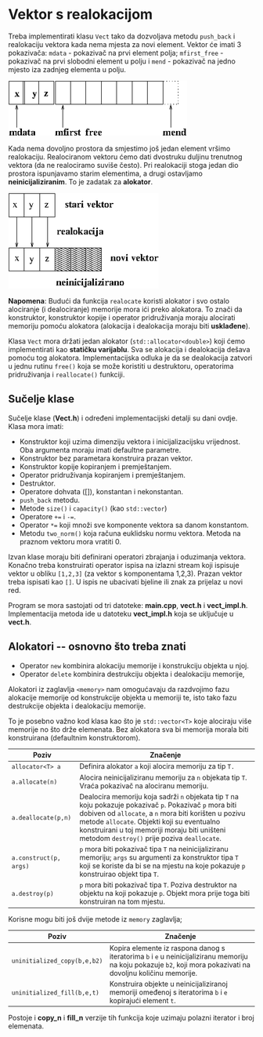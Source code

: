 # Vektor s realokacijom

  

Treba implementirati klasu `Vect` tako da dozvoljava metodu `push_back` i realokaciju vektora kada 
nema mjesta za novi element.  Vektor će imati 3 pokazivača: `mdata` - pokazivač na prvi element polja;
`mfirst_free` - pokazivač na prvi slobodni element u polju i `mend` - pokazivač na jedno mjesto iza zadnjeg 
elementa u polju.

![realloc](./doc/realloc.png)


Kada nema dovoljno prostora da smjestimo još jedan element vršimo realokaciju. Realociranom vektoru
ćemo dati dvostruku duljinu trenutnog vektora (da ne realociramo suviše često). Pri realokaciji stoga jedan 
dio prostora ispunjavamo starim elementima, a drugi ostavljamo __neinicijaliziranim__. To je zadatak za **alokator**.

![realloc-1](./doc/realloc-1.png)


**Napomena**: Budući da funkcija `realocate` koristi alokator i svo ostalo alociranje (i dealociranje)
memorije mora ići preko alokatora. To znači da konstruktor, konstruktor kopije i operator pridruživanja moraju 
alocirati memoriju pomoću 
alokatora (alokacija i dealokacija moraju biti  __usklađene__). 




Klasa `Vect` mora držati jedan alokator (`std::allocator<double>`) koji ćemo 
implementirati kao **statičku varijablu**. 
Sva se alokacija i  dealokacija  dešava pomoću tog alokatora. Implementacijska odluka je da 
se dealokacija zatvori u jednu rutinu `free()`
koja se može koristiti u destruktoru, operatorima pridruživanja i `reallocate()` funkciji.


## Sučelje klase

Sučelje klase (**Vect.h**) i određeni implementacijski detalji su dani ovdje. Klasa mora imati:

* Konstruktor koji uzima dimenziju vektora i inicijalizacijsku vrijednost. Oba argumenta moraju imati 
   defaultne parametre.
* Konstruktor bez parametara konstruira prazan vektor.
* Konstruktor kopije kopiranjem i premještanjem.
* Operator pridruživanja kopiranjem i premještanjem.
* Destruktor.
* Operatore dohvata ([]), konstantan i nekonstantan.
* `push_back` metodu.
* Metode `size()` i `capacity()` (kao `std::vector`)
* Operatore `+=` i `-=`.
* Operator `*=` koji množi sve komponente vektora sa danom konstantom.
* Metodu `two_norm()` koja računa euklidsku normu vektora. Metoda na praznom vektoru mora vratiti 0.

Izvan klase moraju biti definirani operatori zbrajanja i oduzimanja vektora. 
Konačno treba konstruirati operator ispisa na izlazni stream koji ispisuje vektor u 
obliku `[1,2,3]` (za vektor s komponentama 1,2,3). Prazan vektor treba ispisati kao `[]`. 
U ispis ne ubacivati bjeline ili znak za prijelaz u novi red.



Program se mora sastojati od tri datoteke: **main.cpp**, **vect.h** i **vect_impl.h**.
Implementacija metoda ide u datoteku **vect_impl.h** koja se uključuje u **vect.h**. 


## Alokatori -- osnovno što treba znati

-  Operator `new` kombinira alokaciju memorije i konstrukciju objekta u njoj.</li>
-  Operator `delete` kombinira destrukciju objekta i dealokaciju memorije,</li>

Alokatori iz zaglavlja `<memory>` nam omogućavaju da razdvojimo fazu alokacije 
memorije od konstrukcije objekta u memoriji  te, isto tako fazu destrukcije objekta i dealokaciju 
memorije.

To je posebno važno kod klasa kao što je `std::vector<T>` koje alociraju više memorije no što 
drže elemenata. Bez alokatora sva bi memorija morala biti konstruirana (defaultnim konstruktorom).

| **Poziv**              |  **Značenje** |
| -----------------------|  ------------ |
| `allocator<T> a`       |  Definira alokator `a` koji alocira memoriju za tip `T.`  |
| `a.allocate(n)`        | Alocira neinicijaliziranu memoriju za `n` objekata tip `T`. Vraća pokazivač na alociranu memoriju. |
| `a.deallocate(p,n)`    | Dealocira memoriju koja sadrži `n` objekata tip `T` na koju pokazuje pokazivač `p`.  Pokazivač `p` mora biti dobiven od `allocate`, a `n` mora biti korišten u pozivu metode `allocate`. Objekti koji su eventualno konstruirani u toj memoriji moraju biti uništeni metodom `destroy()` prije poziva `deallocate`.|
| `a.construct(p, args)` | `p` mora biti pokazivač tipa `T` na neinicijaliziranu memoriju; `args` su argumenti za konstruktor tipa `T` koji se koriste da bi se na mjestu na koje pokazuje `p` konstruirao objekt tipa `T`. |
| `a.destroy(p)`         | `p` mora biti pokazivač tipa `T`. Poziva destruktor na objektu na koji pokazuje `p`.  Objekt mora prije toga biti konstruiran na tom mjestu. |



Korisne mogu biti još dvije metode iz `memory` zaglavlja;

| **Poziv**                    | **Značenje** |
| ---------                    |  ----------- |
| `uninitialized_copy(b,e,b2)` | Kopira elemente iz raspona danog s iteratorima `b` i `e` u neinicijaliziranu memoriju na koju pokazuje `b2`, koji mora       pokazivati na dovoljnu količinu memorije. |
|  `uninitialized_fill(b,e,t)` | Konstruira objekte u neinicijaliziranoj memoriji omeđenoj s iteratorima `b` i `e` kopirajući element `t`.|

Postoje i **copy_n** i **fill_n** verzije tih funkcija koje uzimaju polazni iterator i broj elemenata.


